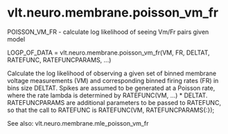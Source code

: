 # vlt.neuro.membrane.poisson_vm_fr

  POISSON_VM_FR - calculate log likelihood of seeing Vm/Fr pairs given model
 
  LOGP_OF_DATA = vlt.neuro.membrane.poisson_vm_fr(VM, FR, DELTAT, RATEFUNC, RATEFUNCPARAMS, ...)
 
  Calculate the log likelihood of observing a given set of binned membrane voltage
  measurements (VM) and corresponding binned firing rates (FR) in bins size DELTAT.
  Spikes are assumed to be generated at a Poisson rate, where the rate lambda is
  determined by RATEFUNC(VM, ...) * DELTAT. RATEFUNCPARAMS are additional parameters
  to be passed to RATEFUNC, so that the call to RATEFUNC is RATEFUNC(VM, RATEFUNCPARAMS{:});
 
  See also: vlt.neuro.membrane.mle_poisson_vm_fr
